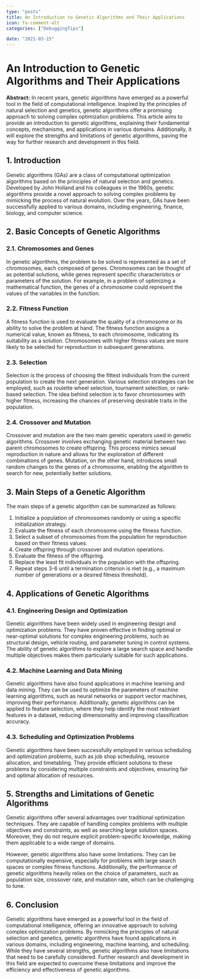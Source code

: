 ```yaml
---
type: "posts"
title: An Introduction to Genetic Algorithms and Their Applications
icon: fa-comment-alt
categories: ["DebuggingTips"]

date: "2021-03-15"
---
```




# An Introduction to Genetic Algorithms and Their Applications

**Abstract:**
In recent years, genetic algorithms have emerged as a powerful tool in the field of computational intelligence. Inspired by the principles of natural selection and genetics, genetic algorithms offer a promising approach to solving complex optimization problems. This article aims to provide an introduction to genetic algorithms, explaining their fundamental concepts, mechanisms, and applications in various domains. Additionally, it will explore the strengths and limitations of genetic algorithms, paving the way for further research and development in this field.

## 1. Introduction
Genetic algorithms (GAs) are a class of computational optimization algorithms based on the principles of natural selection and genetics. Developed by John Holland and his colleagues in the 1960s, genetic algorithms provide a novel approach to solving complex problems by mimicking the process of natural evolution. Over the years, GAs have been successfully applied to various domains, including engineering, finance, biology, and computer science.

## 2. Basic Concepts of Genetic Algorithms
### 2.1. Chromosomes and Genes
In genetic algorithms, the problem to be solved is represented as a set of chromosomes, each composed of genes. Chromosomes can be thought of as potential solutions, while genes represent specific characteristics or parameters of the solution. For example, in a problem of optimizing a mathematical function, the genes of a chromosome could represent the values of the variables in the function.

### 2.2. Fitness Function
A fitness function is used to evaluate the quality of a chromosome or its ability to solve the problem at hand. The fitness function assigns a numerical value, known as fitness, to each chromosome, indicating its suitability as a solution. Chromosomes with higher fitness values are more likely to be selected for reproduction in subsequent generations.

### 2.3. Selection
Selection is the process of choosing the fittest individuals from the current population to create the next generation. Various selection strategies can be employed, such as roulette wheel selection, tournament selection, or rank-based selection. The idea behind selection is to favor chromosomes with higher fitness, increasing the chances of preserving desirable traits in the population.

### 2.4. Crossover and Mutation
Crossover and mutation are the two main genetic operators used in genetic algorithms. Crossover involves exchanging genetic material between two parent chromosomes to create offspring. This process mimics sexual reproduction in nature and allows for the exploration of different combinations of genes. Mutation, on the other hand, introduces small random changes to the genes of a chromosome, enabling the algorithm to search for new, potentially better solutions.

## 3. Main Steps of a Genetic Algorithm
The main steps of a genetic algorithm can be summarized as follows:
1. Initialize a population of chromosomes randomly or using a specific initialization strategy.
2. Evaluate the fitness of each chromosome using the fitness function.
3. Select a subset of chromosomes from the population for reproduction based on their fitness values.
4. Create offspring through crossover and mutation operations.
5. Evaluate the fitness of the offspring.
6. Replace the least fit individuals in the population with the offspring.
7. Repeat steps 3-6 until a termination criterion is met (e.g., a maximum number of generations or a desired fitness threshold).

## 4. Applications of Genetic Algorithms
### 4.1. Engineering Design and Optimization
Genetic algorithms have been widely used in engineering design and optimization problems. They have proven effective in finding optimal or near-optimal solutions for complex engineering problems, such as structural design, vehicle routing, and parameter tuning in control systems. The ability of genetic algorithms to explore a large search space and handle multiple objectives makes them particularly suitable for such applications.

### 4.2. Machine Learning and Data Mining
Genetic algorithms have also found applications in machine learning and data mining. They can be used to optimize the parameters of machine learning algorithms, such as neural networks or support vector machines, improving their performance. Additionally, genetic algorithms can be applied to feature selection, where they help identify the most relevant features in a dataset, reducing dimensionality and improving classification accuracy.

### 4.3. Scheduling and Optimization Problems
Genetic algorithms have been successfully employed in various scheduling and optimization problems, such as job shop scheduling, resource allocation, and timetabling. They provide efficient solutions to these problems by considering multiple constraints and objectives, ensuring fair and optimal allocation of resources.

## 5. Strengths and Limitations of Genetic Algorithms
Genetic algorithms offer several advantages over traditional optimization techniques. They are capable of handling complex problems with multiple objectives and constraints, as well as searching large solution spaces. Moreover, they do not require explicit problem-specific knowledge, making them applicable to a wide range of domains.

However, genetic algorithms also have some limitations. They can be computationally expensive, especially for problems with large search spaces or complex fitness functions. Additionally, the performance of genetic algorithms heavily relies on the choice of parameters, such as population size, crossover rate, and mutation rate, which can be challenging to tune.

## 6. Conclusion
Genetic algorithms have emerged as a powerful tool in the field of computational intelligence, offering an innovative approach to solving complex optimization problems. By mimicking the principles of natural selection and genetics, genetic algorithms have found applications in various domains, including engineering, machine learning, and scheduling. While they have several strengths, genetic algorithms also have limitations that need to be carefully considered. Further research and development in this field are expected to overcome these limitations and improve the efficiency and effectiveness of genetic algorithms.